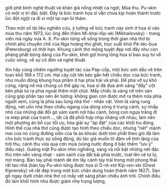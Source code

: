 giới phê bình nghệ thuật và khán giả nồng nhiệt ca ngợi, Mùa thu. Pu-skin có một vị trí đặc biệt. Đây là bức tranh họa sĩ vẫn chưa kịp hoàn thành trước lúc đột ngột ra đi vì một tai nạn bi thảm.

Theo một số tài liệu nghiên cứu, ý tưởng về bức tranh này sinh ở họa sĩ vào mùa thu năm 1973, lúc ông đến thăm Mi-khai-lốp-xki (Mikhailovsky) - trang viên mà ngày xưa A. X. Pu-skin từng về sống trong thời gian nhà thơ bị chính phủ chuyển chế của Nga hoàng thù ghét, trục xuất khỏi Pê-téc-bua (Petersburg) vô thời hạn. Khung cảnh thơ mộng tuyệt đẹp nơi đây như còn phảng phất bóng dáng của Pu-skin, khơi gợi trong lòng họa sĩ bao suy tư về cuộc sống, về sự cô đơn và nghệ thuật.

Xin hãy cùng chiêm ngưỡng tuyệt tác của Páp-cốp, một bức sơn dầu vẽ trên toan khổ 169 x 172 cm. Hai cây cột lớn kéo gần hết chiều dọc của bức tranh, như muốn đóng khung họa phẩm ở hai phía trái và phải. Để phá vỡ sự khô cứng, nặng nề mà chúng có thể gây ra, họa sĩ đã đưa ánh sáng "đẩy" cột bên phải lui ra phía ngoài thêm một chút. Mấy chiếc lá vàng rơi trên sàn cũng góp phần tạo nên ấn tượng: không gian còn được mở ra thêm nữa phía người xem, cũng là phía sau lưng nhà thơ - nhân vật. Vòm lá vàng rung động, nét uốn nhẹ theo chiều ngang của dòng sông ở trung cảnh, sự nhấp nhô của những dải đồi gò xám xanh nơi hậu cảnh, bóng con ngựa trắng đi ra mép phải của tranh..., tất cả đã phối hợp nhịp nhàng với nhau, làm nên một phương án bố cục tối ưu, hóa giải sự "áp đặt" của các khối trụ đứng. Hình thể của nhà thơ cũng được tạo hình theo chiều dọc, nhưng "nét" mảnh mai của nó cùng đường xiên của tà áo khoác dưới tóm phất theo gió đã làm cho bức tranh thực sự sống động, dù tác giả muốn tô đậm về tính lặng của trời thu, cảnh thu vừa qua cơn mưa (vũng nước đọng ở bậc thềm "lưu ý" điều này). Gương mặt Pu-skin nhìn nghiêng, sáng và nổi bật những nét đặc thù trên nền vàng nhạt - xám xanh của đất bãi phía trước, toát lên vẻ tư lự, mơ màng. Bàn tay phải mảnh dẻ ôm lấy cánh tay trái trong một phong thái rất tao nhã (bàn tay Pu-skin từng được họa sĩ Ô-rê-xtơ Kíp-ren-xki (Orest Kiprensky) vẽ rất đẹp trong một bức chân dung hoàn thành năm 1827). Sàn gỗ ngay dưới chân nhà thơ có mấy vệt sáng phản chiếu ánh trời. Chính điều đó làm khối hình như được giảm nhẹ trọng lượng,
